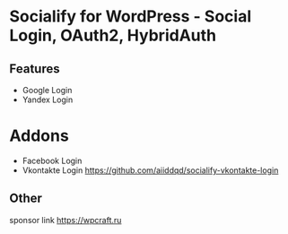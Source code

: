 Socialify for WordPress - Social Login, OAuth2, HybridAuth
=============

## Features
- Google Login
- Yandex Login

# Addons
- Facebook Login
- Vkontakte Login https://github.com/aiiddqd/socialify-vkontakte-login

## Other

sponsor link 
https://wpcraft.ru